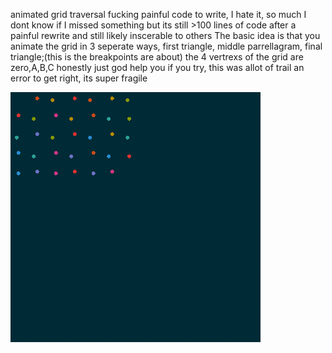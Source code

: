animated grid traversal
fucking painful code to write, I hate it, so much
I dont know if I missed something but its still >100 lines of code after a painful rewrite and still likely inscerable to others
The basic idea is that you animate the grid in 3 seperate ways, first triangle, middle parrellagram, final triangle;(this is the breakpoints are about)
the 4 vertrexs of the grid are zero,A,B,C
honestly just god help you if you try, this was allot of trail an error to get right, its super fragile

![screenrec001.gif](./screenrec001.gif)
